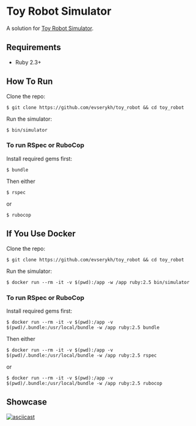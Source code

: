 # Toy Robot Simulator

A solution for [Toy Robot Simulator](https://github.com/askcharlie/toy_robot).

## Requirements

* Ruby 2.3+

## How To Run

Clone the repo:

`$ git clone https://github.com/evserykh/toy_robot && cd toy_robot`

Run the simulator:

`$ bin/simulator`

### To run RSpec or RuboCop

Install required gems first:

`$ bundle`

Then either

`$ rspec`

or

`$ rubocop`

## If You Use Docker

Clone the repo:

`$ git clone https://github.com/evserykh/toy_robot && cd toy_robot`

Run the simulator:

`$ docker run --rm -it -v $(pwd):/app -w /app ruby:2.5 bin/simulator`

### To run RSpec or RuboCop

Install required gems first:

`$ docker run --rm -it -v $(pwd):/app -v $(pwd)/.bundle:/usr/local/bundle -w /app ruby:2.5 bundle`

Then either

`$ docker run --rm -it -v $(pwd):/app -v $(pwd)/.bundle:/usr/local/bundle -w /app ruby:2.5 rspec`

or

`$ docker run --rm -it -v $(pwd):/app -v $(pwd)/.bundle:/usr/local/bundle -w /app ruby:2.5 rubocop`

## Showcase

[![asciicast](https://asciinema.org/a/SiSlkRG4WApou9AJ3ulTEfeVM.png)](https://asciinema.org/a/SiSlkRG4WApou9AJ3ulTEfeVM)
